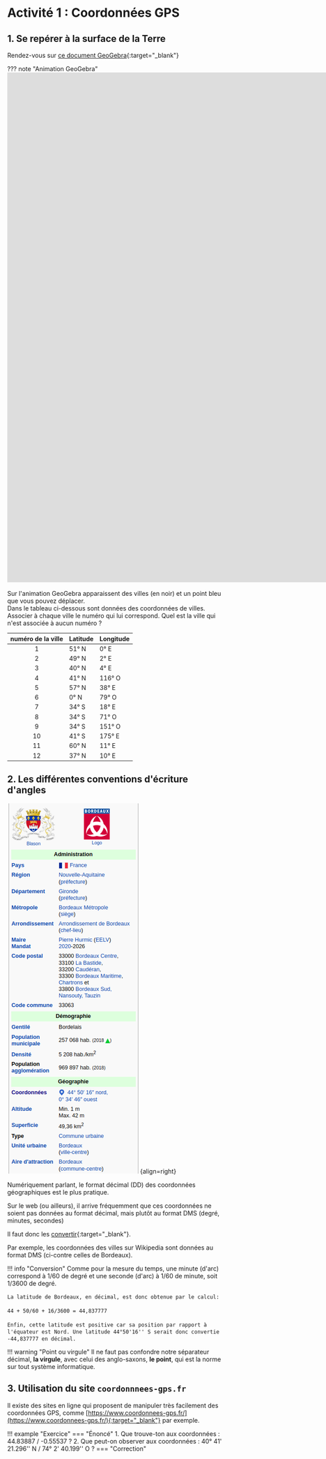 # Activité 1 : Coordonnées GPS


## 1. Se repérer à la surface de la Terre

Rendez-vous sur [ce document GeoGebra](https://www.geogebra.org/m/rxx7psvs){:target="_blank"}

??? note "Animation GeoGebra"
    <iframe scrolling="no" title="Villes du monde" src="https://www.geogebra.org/material/iframe/id/zasjvz78/width/1859/height/1169/border/888888/sfsb/true/smb/false/stb/false/stbh/false/ai/false/asb/false/sri/false/rc/false/ld/false/sdz/false/ctl/false" width="1859px" height="1169px" style="border:0px;"> </iframe>

Sur l'animation GeoGebra apparaissent des villes (en noir) et un point bleu que vous pouvez déplacer.  
Dans le tableau ci-dessous sont données des coordonnées de villes.  
Associer à chaque ville le numéro qui lui correspond. 
Quel est la ville qui n'est associée à aucun numéro ?

| numéro de la ville | Latitude | Longitude |
|:---:|---|---|
| 1 | 51° N | 0° E|
| 2 | 49° N | 2° E|
| 3 | 40° N | 4° E|
| 4 | 41° N | 116° O|
| 5 | 57° N | 38° E|
| 6 | 0° N | 79° O|
| 7 | 34° S | 18° E|
| 8 | 34° S | 71° O|
| 9 | 34° S | 151° O|
| 10 | 41° S | 175° E|
| 11 | 60° N | 11° E|
| 12 | 37° N | 10° E|





## 2. Les différentes conventions d'écriture d'angles


![](data/bordeaux.png){align=right}

Numériquement parlant, le format décimal (DD) des coordonnées géographiques est le plus pratique.

Sur le web (ou ailleurs), il arrive fréquemment que ces coordonnées ne soient pas données au format décimal, mais plutôt au format DMS (degré, minutes, secondes)

Il faut donc les [convertir](https://fr.wikipedia.org/wiki/Syst%C3%A8me_sexag%C3%A9simal#Conversion_de_minutes_et_secondes_en_fraction_d%C3%A9cimale_de_degr%C3%A9){:target="_blank"}.

Par exemple, les coordonnées des villes sur Wikipedia sont données au format DMS (ci-contre celles de Bordeaux).

!!! info "Conversion"
    Comme pour la mesure du temps, une minute (d'arc) correspond à 1/60 de degré et une seconde (d'arc) à 1/60 de minute, soit 1/3600 de degré.

    La latitude de Bordeaux, en décimal, est donc obtenue par le calcul:
    
    44 + 50/60 + 16/3600 = 44,837777

    Enfin, cette latitude est positive car sa position par rapport à l'équateur est Nord. Une latitude 44°50'16'' S serait donc convertie -44,837777 en décimal.

!!! warning "Point ou virgule"
    Il ne faut pas confondre notre séparateur décimal, **la virgule**, avec celui des anglo-saxons, **le point**, qui est la norme sur tout système informatique.





## 3. Utilisation du site ```coordonnnees-gps.fr```

Il existe des sites en ligne qui proposent de manipuler très facilement des coordonnées GPS, comme [https://www.coordonnees-gps.fr/](https://www.coordonnees-gps.fr/){:target="_blank"}  par exemple.


!!! example "Exercice"
    === "Énoncé"
        1. Que trouve-ton aux coordonnées : 44.83887 / -0.55537 ?
        2. Que peut-on observer aux coordonnées  : 40° 41' 21.296'' N / 74° 2' 40.199'' O ?
    === "Correction"
